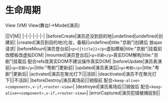 # 生命周期

View (VM) View(舞台)->Model(演员)

|||V|M||
|-|-|-|-|-|-|
|beforeCreate|演员还没到目的地|undefined|undefined|创建前|
|created|演员到目的地(化妆，备稿)|undefined|title:"京剧"|创建后 放ajax请求|
|beforeMount|演员登台前|`<p>{{title}}</p>`虚拟模板|title:"京剧"|挂载前 改模板改虚拟DOM|
|mounted|演员登台后|`<p>京剧</p>`真实DOM解构|title:"京剧"|挂载后 配合refs改真实DOM不建议操作真实DOM|
|beforeUpdate|演员表演前|`<p>京剧</p>`|title:"粤剧"|更新前|
|updated|演员表演后|`<p>粤剧</p>`|title:"粤剧"|更新后|
|activated|演员在聚光灯下|||活跃|
|deactivated|演员不在聚光灯下|||不活跃|
|beforeDestroy|演员离场前|||销毁前 配合`<keep-alive><component>,v-if,<router-view>`|
|destroyed|演员离场后|||销毁后 配合`<keep-alive><component>,v-if,<router-view>`|
|errorCaptured|演员犯错被捕捉到||